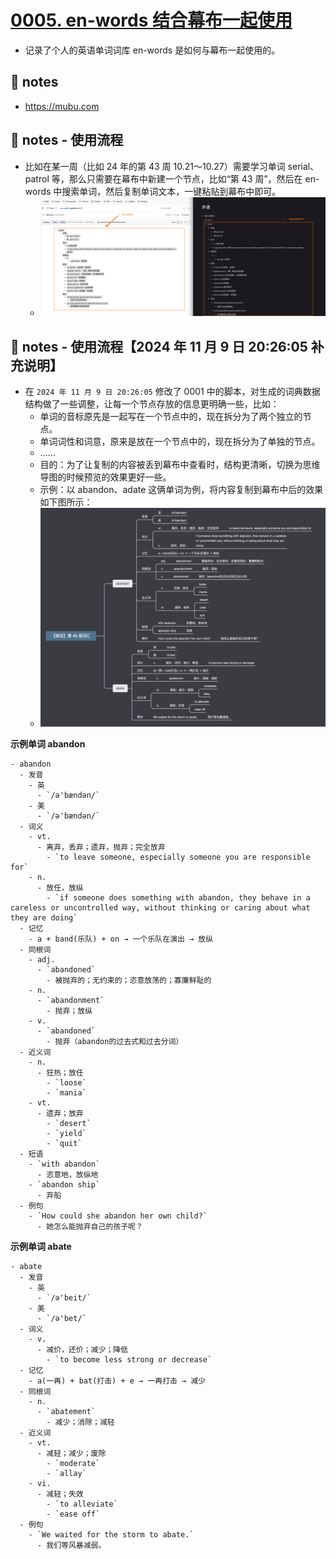 # [0005. en-words 结合幕布一起使用](https://github.com/Tdahuyou/en-notes/tree/main/0005.%20en-words%20%E7%BB%93%E5%90%88%E5%B9%95%E5%B8%83%E4%B8%80%E8%B5%B7%E4%BD%BF%E7%94%A8)

- 记录了个人的英语单词词库 en-words 是如何与幕布一起使用的。

## 🔗 notes

- https://mubu.com

## 📒 notes - 使用流程

- 比如在某一周（比如 24 年的第 43 周 10.21～10.27）需要学习单词 serial、patrol 等，那么只需要在幕布中新建一个节点，比如“第 43 周”，然后在 en-words 中搜索单词，然后复制单词文本，一键粘贴到幕布中即可。
  - ![](md-imgs/2024-10-26-19-27-01.png)

## 📒 notes - 使用流程【2024 年 11 月 9 日 20:26:05 补充说明】

- 在 `2024 年 11 月 9 日 20:26:05` 修改了 0001 中的脚本，对生成的词典数据结构做了一些调整，让每一个节点存放的信息更明确一些，比如：
  - 单词的音标原先是一起写在一个节点中的，现在拆分为了两个独立的节点。
  - 单词词性和词意，原来是放在一个节点中的，现在拆分为了单独的节点。
  - ……
  - 目的：为了让复制的内容被丢到幕布中查看时，结构更清晰，切换为思维导图的时候预览的效果更好一些。
  - 示例：以 abandon、adate 这俩单词为例，将内容复制到幕布中后的效果如下图所示：
  - ![](md-imgs/2024-11-09-20-29-42.png)

**示例单词 abandon**

```
- abandon
  - 发音
    - 英
      - `/ə'bændən/`
    - 美
      - `/ə'bændən/`
  - 词义
    - vt.
      - 离弃，丢弃；遗弃，抛弃；完全放弃
        - `to leave someone, especially someone you are responsible for`
    - n.
      - 放任，放纵
        - `if someone does something with abandon, they behave in a careless or uncontrolled way, without thinking or caring about what they are doing`
  - 记忆
    - a + band(乐队) + on → 一个乐队在演出 → 放纵
  - 同根词
    - adj.
      - `abandoned`
        - 被抛弃的；无约束的；恣意放荡的；寡廉鲜耻的
    - n.
      - `abandonment`
        - 抛弃；放纵
    - v.
      - `abandoned`
        - 抛弃（abandon的过去式和过去分词）
  - 近义词
    - n.
      - 狂热；放任
        - `loose`
        - `mania`
    - vt.
      - 遗弃；放弃
        - `desert`
        - `yield`
        - `quit`
  - 短语
    - `with abandon`
      - 恣意地，放纵地
    - `abandon ship`
      - 弃船
  - 例句
    - `How could she abandon her own child?`
      - 她怎么能抛弃自己的孩子呢？
```

**示例单词 abate**

```
- abate
  - 发音
    - 英
      - `/ə'beit/`
    - 美
      - `/ə'bet/`
  - 词义
    - v.
      - 减价，还价；减少；降低
        - `to become less strong or decrease`
  - 记忆
    - a(一再) + bat(打击) + e → 一再打击 → 减少
  - 同根词
    - n.
      - `abatement`
        - 减少；消除；减轻
  - 近义词
    - vt.
      - 减轻；减少；废除
        - `moderate`
        - `allay`
    - vi.
      - 减轻；失效
        - `to alleviate`
        - `ease off`
  - 例句
    - `We waited for the storm to abate.`
      - 我们等风暴减弱。
```